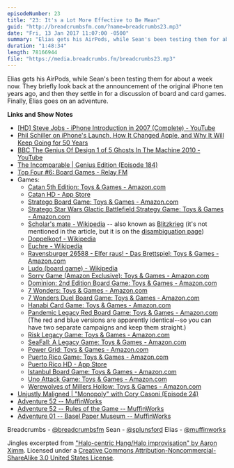 ```yaml
---
episodeNumber: 23
title: "23: It's a Lot More Effective to Be Mean"
guid: "http://breadcrumbsfm.com/?name=breadcrumbs23.mp3"
date: "Fri, 13 Jan 2017 11:07:00 -0500"
summary: "Elias gets his AirPods, while Sean's been testing them for about a week now. They briefly look back at the announcement of the original iPhone ten years ago, and then they settle in for a discussion of board and card games. Elias goes on an adventure."
duration: "1:48:34"
length: 78166944
file: "https://media.breadcrumbs.fm/breadcrumbs23.mp3"
---
```

Elias gets his AirPods, while Sean's been testing them for about a week now. They briefly look back at the announcement of the original iPhone ten years ago, and then they settle in for a discussion of board and card games. Finally, Elias goes on an adventure.

**Links and Show Notes** 
- [[HD] Steve Jobs - iPhone Introduction in 2007 (Complete) - YouTube](https://youtu.be/9hUIxyE2Ns8)
- [ Phil Schiller on iPhone's Launch, How It Changed Apple, and Why It Will Keep Going for 50 Years](https://backchannel.com/phil-schiller-on-iphones-launch-how-it-changed-apple-and-why-it-will-keep-going-for-50-years-e4412ad2c8f5#.esdykj7fv)
- [BBC The Genius Of Design 1 of 5 Ghosts In The Machine 2010 - YouTube](https://youtu.be/NkQXUKQYrsQ)
- [The Incomparable | Genius Edition (Episode 184)](https://www.theincomparable.com/theincomparable/184/)
- [Top Four #6: Board Games - Relay FM](https://www.relay.fm/topfour/6)
- Games: 
    - [Catan 5th Edition: Toys & Games - Amazon.com](http://www.amazon.com/dp/B00U26V4VQ/?tag=breadcrumbsfm-20)
    - [Catan HD - App Store](https://geo.itunes.apple.com/us/app/catan-hd/id390422167)
    - [Stratego Board Game: Toys & Games - Amazon.com](http://www.amazon.com/dp/B0045OV9IO/?tag=breadcrumbsfm-20)
    - [Stratego Star Wars Glactic Battlefield Strategy Game: Toys & Games - Amazon.com](http://www.amazon.com/dp/B002BBAHOA/?tag=breadcrumbsfm-20)
    - [Scholar's mate - Wikipedia](https://en.wikipedia.org/wiki/Scholar's_mate?wprov=sfsi1) -- also known as [Blitzkrieg](https://en.wikipedia.org/wiki/Blitzkrieg?wprov=sfsi1) (it's not mentioned in the article, but it is on the [ disambiguation page](https://en.wikipedia.org/wiki/Blitzkrieg_\(disambiguation\)?wprov=sfsi1))
    - [Doppelkopf - Wikipedia](https://en.wikipedia.org/wiki/Doppelkopf?wprov=sfsi1)
    - [Euchre - Wikipedia](https://en.wikipedia.org/wiki/Euchre?wprov=sfsi1)
    - [Ravensburger 26588 - Elfer raus! - Das Brettspiel: Toys & Games - Amazon.com](http://www.amazon.com/dp/B007ADJPL0/?tag=breadcrumbsfm-20)
    - [Ludo (board game) - Wikipedia](https://en.wikipedia.org/wiki/Ludo_\(board_game\)?wprov=sfsi1)
    - [Sorry Game (Amazon Exclusive): Toys & Games - Amazon.com](http://www.amazon.com/dp/B00000IWD0/?tag=breadcrumbsfm-20)
    - [Dominion: 2nd Edition Board Game: Toys & Games - Amazon.com](http://www.amazon.com/dp/B01LYLIS2U/?tag=breadcrumbsfm-20)
    - [7 Wonders: Toys & Games - Amazon.com](http://www.amazon.com/dp/B0043KJW5M/?tag=breadcrumbsfm-20)
    - [7 Wonders Duel Board Game: Toys & Games - Amazon.com](http://www.amazon.com/dp/B014DMSTXK/?tag=breadcrumbsfm-20)
    - [Hanabi Card Game: Toys & Games - Amazon.com](http://www.amazon.com/dp/B00CYQ9Q76/?tag=breadcrumbsfm-20)
    - [Pandemic Legacy Red Board Game: Toys & Games - Amazon.com](http://www.amazon.com/dp/B00TQ0DXR2/?tag=breadcrumbsfm-20) (The red and blue versions are apparently identical--so you can have two separate campaigns and keep them straight.)
    - [Risk Legacy Game: Toys & Games - Amazon.com](http://www.amazon.com/dp/B005J146MI/?tag=breadcrumbsfm-20)
    - [SeaFall: A Legacy Game: Toys & Games - Amazon.com](http://www.amazon.com/dp/B01EYE2V04/?tag=breadcrumbsfm-20)
    - [Power Grid: Toys & Games - Amazon.com](http://www.amazon.com/dp/B0007YDBLE/?tag=breadcrumbsfm-20)
    - [Puerto Rico Game: Toys & Games - Amazon.com](http://www.amazon.com/dp/B00008URUT/?tag=breadcrumbsfm-20)
    - [Puerto Rico HD - App Store](https://geo.itunes.apple.com/us/app/puerto-rico-hd/id438437326)
    - [Istanbul Board Game: Toys & Games - Amazon.com](http://www.amazon.com/dp/B00IVF4UK2/?tag=breadcrumbsfm-20)
    - [Uno Attack Game: Toys & Games - Amazon.com](http://www.amazon.com/dp/B0042ET8S0/?tag=breadcrumbsfm-20)
    - [Werewolves of Millers Hollow: Toys & Games - Amazon.com](http://www.amazon.com/dp/B0009Z3M8S/?tag=breadcrumbsfm-20)
- [Unjustly Maligned | "Monopoly" with Cory Casoni (Episode 24)](https://www.theincomparable.com/ump/24/)
- [Adventure 52 -- MuffinWorks](http://www.muffin.works/blog/2017/01/02/adventure-52/)
- [ Adventure 52 -- Rules of the Game -- MuffinWorks](http://www.muffin.works/blog/2017/01/07/adventure-52-rules-of-the-game/)
- [ Adventure 01 -- Basel Paper Museum -- MuffinWorks](http://www.muffin.works/blog/2017/01/08/adventure-01-basel-paper-museum/)

Breadcrumbs - [@breadcrumbsfm](https://twitter.com/breadcrumbsfm) Sean - [@splunsford](https://twitter.com/splunsford) Elias - [@muffinworks](https://twitter.com/muffinworks)

Jingles excerpted from [ "Halo-centric Hang/Halo improvisation" by Aaron Ximm](http://freemusicarchive.org/music/aaron_ximm/handpans_and_the_hang/). Licensed under a [Creative Commons Attribution-Noncommercial-ShareAlike 3.0 United States License](http://creativecommons.org/licenses/by-nc-sa/3.0/us/).